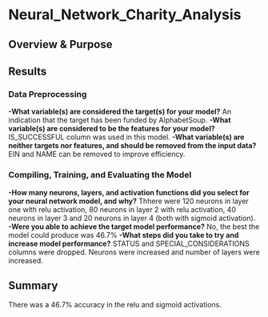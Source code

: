 # Neural_Network_Charity_Analysis

## Overview & Purpose

## Results
### Data Preprocessing
**-What variable(s) are considered the target(s) for your model?** An indication that the target has been funded by AlphabetSoup.
**-What variable(s) are considered to be the features for your model?** IS_SUCCESSFUL column was used in this model.
**-What variable(s) are neither targets nor features, and should be removed from the input data?** EIN and NAME can be removed to improve efficiency.

### Compiling, Training, and Evaluating the Model
**-How many neurons, layers, and activation functions did you select for your neural network model, and why?** Thhere were 120 neurons in layer one with relu activation, 80 neurons in layer 2 with relu activation, 40 neurons in layer 3 and 20 neurons in layer 4 (both with sigmoid activation). 
**-Were you able to achieve the target model performance?** No, the best the model could produce was 46.7%
**-What steps did you take to try and increase model performance?** STATUS and SPECIAL_CONSIDERATIONS columns were dropped. Neurons were increased and number of layers were increased.


## Summary

There was a 46.7% accuracy in the relu and sigmoid activations.

